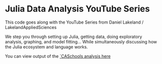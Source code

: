 # Julia Data Analysis YouTube Series

This code goes along with the YouTube Series from Daniel Lakeland / LakelandAppliedSciences 

We step you through setting up Julia, getting data, doing exploratory analysis, graphing,
and model fitting... While simultaneously discussing how the Julia ecosystem and language works.

You can view output of the [`CASchools analysis here](CASchools/)
